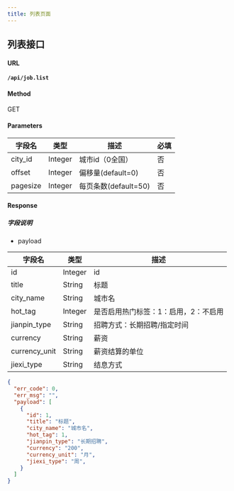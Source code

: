 ```yaml
---
title: 列表页面
---
```


## 列表接口

#### URL

**`/api/job.list`**

#### Method

GET

#### Parameters

| 字段名 | 类型 | 描述 | 必填 |
| ----- | ----- | ----- | ----- |
| city_id | Integer | 城市id（0全国） | 否 |
| offset | Integer | 偏移量(default=0) | 否 |
| pagesize | Integer | 每页条数(default=50) | 否 |


#### Response

##### 字段说明

* payload

| 字段名 | 类型 | 描述 |
| ----- | ----- | ----- |
| id | Integer | id |
| title | String | 标题 |
| city_name | String | 城市名 |
| hot_tag | Integer | 是否启用热门标签：1：启用，2：不启用 |
| jianpin_type | String | 招聘方式：长期招聘/指定时间 |
| currency | String | 薪资 |
| currency_unit | String | 薪资结算的单位 |
| jiexi_type | String | 结息方式 |

```json
{
  "err_code": 0,
  "err_msg": "",
  "payload": [
    {
      "id": 1,
      "title": "标题",
      "city_name": "城市名",
      "hot_tag": 1,
      "jianpin_type": "长期招聘",
      "currency": "200",
      "currency_unit": "月",
      "jiexi_type": "周",
    }
  ]
}
```
